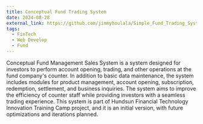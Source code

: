 ```yaml
---
title: Conceptual Fund Trading System
date: 2024-08-28
external_link: https://github.com/jimmyhoulala/Simple_Fund_Trading_System
tags:
  - FinTech
  - Web Develop
  - Fund
---
```


Conceptual Fund Management Sales System is a system designed for investors to perform account opening, trading, and other operations at the fund company's counter. In addition to basic data maintenance, the system includes modules for product management, account opening, subscription, redemption, settlement, and business inquiries. The system aims to improve the efficiency of counter staff while providing investors with a seamless trading experience. This system is part of Hundsun Financial Technology Innovation Training Camp project, and it is an initial version, with future optimizations and iterations planned.
<!--more-->
